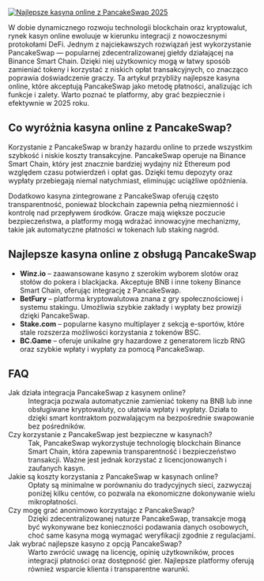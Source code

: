 [![Najlepsze kasyna online z PancakeSwap 2025](https://123-caf.pages.dev/gitsignup.png)](https://vrmoo.ru/Bt82HjjY)

<p>W dobie dynamicznego rozwoju technologii blockchain oraz kryptowalut, rynek kasyn online ewoluuje w kierunku integracji z nowoczesnymi protokołami DeFi. Jednym z najciekawszych rozwiązań jest wykorzystanie PancakeSwap — popularnej zdecentralizowanej giełdy działającej na Binance Smart Chain. Dzięki niej użytkownicy mogą w łatwy sposób zamieniać tokeny i korzystać z niskich opłat transakcyjnych, co znacząco poprawia doświadczenie graczy. Ta artykuł przybliży najlepsze kasyna online, które akceptują PancakeSwap jako metodę płatności, analizując ich funkcje i zalety. Warto poznać te platformy, aby grać bezpiecznie i efektywnie w 2025 roku.</p>  <h2>Co wyróżnia kasyna online z PancakeSwap?</h2> <p>Korzystanie z PancakeSwap w branży hazardu online to przede wszystkim szybkość i niskie koszty transakcyjne. PancakeSwap operuje na Binance Smart Chain, który jest znacznie bardziej wydajny niż Ethereum pod względem czasu potwierdzeń i opłat gas. Dzięki temu depozyty oraz wypłaty przebiegają niemal natychmiast, eliminując uciążliwe opóźnienia.</p> <p>Dodatkowo kasyna zintegrowane z PancakeSwap oferują często transparentność, ponieważ blockchain zapewnia pełną niezmienność i kontrolę nad przepływem środków. Gracze mają większe poczucie bezpieczeństwa, a platformy mogą wdrażać innowacyjne mechanizmy, takie jak automatyczne płatności w tokenach lub staking nagród.</p>  <h2>Najlepsze kasyna online z obsługą PancakeSwap</h2> <ul> <li><strong>Winz.io</strong> – zaawansowane kasyno z szerokim wyborem slotów oraz stołów do pokera i blackjacka. Akceptuje BNB i inne tokeny Binance Smart Chain, oferując integrację z PancakeSwap.</li> <li><strong>BetFury</strong> – platforma kryptowalutowa znana z gry społecznościowej i systemu stakingu. Umożliwia szybkie zakłady i wypłaty bez prowizji dzięki PancakeSwap.</li> <li><strong>Stake.com</strong> – popularne kasyno multiplayer z sekcją e-sportów, które stale rozszerza możliwości korzystania z tokenów BSC.</li> <li><strong>BC.Game</strong> – oferuje unikalne gry hazardowe z generatorem liczb RNG oraz szybkie wpłaty i wypłaty za pomocą PancakeSwap.</li> </ul>  <h2>FAQ</h2> <dl> <dt>Jak działa integracja PancakeSwap z kasynem online?</dt> <dd>Integracja pozwala automatycznie zamieniać tokeny na BNB lub inne obsługiwane kryptowaluty, co ułatwia wpłaty i wypłaty. Działa to dzięki smart kontraktom pozwalającym na bezpośrednie swapowanie bez pośredników.</dd>  <dt>Czy korzystanie z PancakeSwap jest bezpieczne w kasynach?</dt> <dd>Tak, PancakeSwap wykorzystuje technologię blockchain Binance Smart Chain, która zapewnia transparentność i bezpieczeństwo transakcji. Ważne jest jednak korzystać z licencjonowanych i zaufanych kasyn.</dd>  <dt>Jakie są koszty korzystania z PancakeSwap w kasynach online?</dt> <dd>Opłaty są minimalne w porównaniu do tradycyjnych sieci, zazwyczaj poniżej kilku centów, co pozwala na ekonomiczne dokonywanie wielu mikropłatności.</dd>  <dt>Czy mogę grać anonimowo korzystając z PancakeSwap?</dt> <dd>Dzięki zdecentralizowanej naturze PancakeSwap, transakcje mogą być wykonywane bez konieczności podawania danych osobowych, choć same kasyna mogą wymagać weryfikacji zgodnie z regulacjami.</dd>  <dt>Jak wybrać najlepsze kasyno z opcją PancakeSwap?</dt> <dd>Warto zwrócić uwagę na licencję, opinię użytkowników, proces integracji płatności oraz dostępność gier. Najlepsze platformy oferują również wsparcie klienta i transparentne warunki.</dd> </dl>